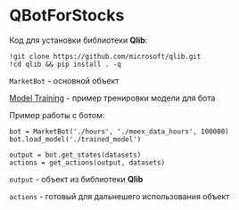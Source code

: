# QBotForStocks

Код для установки библиотеки **Qlib**:
```
!git clone https://github.com/microsoft/qlib.git
!cd qlib && pip install . -q
```

```MarketBot``` - основной объект

[Model Training](model_training.ipynb) - пример тренировки модели для бота

Пример работы c ботом:
```
bot = MarketBot('./hours', './moex_data_hours', 100000)
bot.load_model('./trained_model')

output = bot.get_states(datasets)
actions = get_actions(output, datasets)
```

```output``` - объект из библиотеки **Qlib**

```actions``` - готовый для дальнешего использования объект
